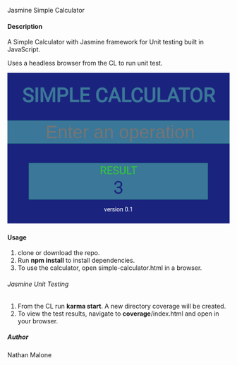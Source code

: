Jasmine Simple Calculator

#### Description ####
A Simple Calculator with Jasmine framework for  Unit testing built in JavaScript.

Uses a headless browser from the CL to run unit test.

![Simple Calculator](images/simple-calculator.png "Simple Calculator")

#### Usage ####
1. clone or download the repo.
2. Run **npm install** to install dependencies.
3. To use the calculator, open simple-calculator.html in a browser.

###### Jasmine Unit Testing ######
1. From the CL run **karma start**. A new directory coverage will be created. 
2. To view the test results, navigate to **coverage**/index.html and open in your browser.


##### Author #####
Nathan Malone

